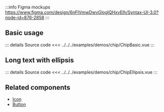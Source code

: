 :::info Figma mockups
https://www.figma.com/design/6nFlVmwDwvGloglQHxyElh/Syntax-UI-3.0?node-id=876-2858
:::

## Basic usage

<ChipBasic />

::: details Source code
<<< ../../../examples/demos/chip/ChipBasic.vue
:::

## Long text with ellipsis

<ChipEllipsis />

::: details Source code
<<< ../../../examples/demos/chip/ChipEllipsis.vue
:::

## Related components

- [Icon](/components/icon/icon.doc)
- [Button](/components/button/button.doc)
